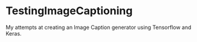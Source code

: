 # TestingImageCaptioning
My attempts at creating an Image Caption generator using Tensorflow and Keras.
